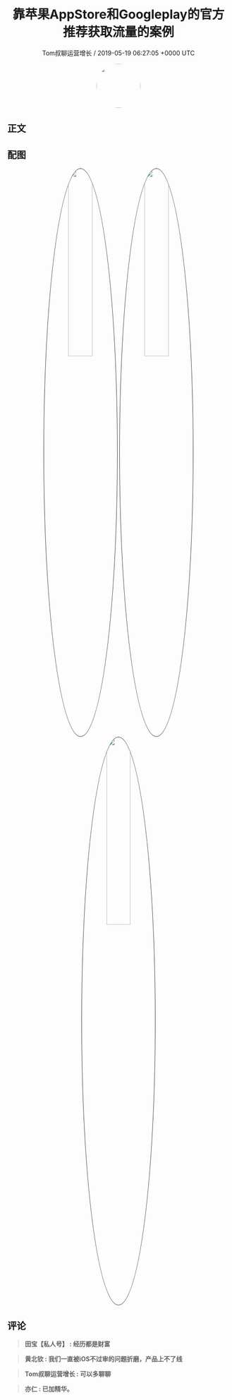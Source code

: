 <h1 align="center">靠苹果AppStore和Googleplay的官方推荐获取流量的案例</h1>
<p align="center">
    <a>Tom叔聊运营增长 / 2019-05-19 06:27:05 &#43;0000 UTC</a>
</p>

<div align="center">
    <img src="https://images.zsxq.com/Frq1eeFsr8tjMxfCEEOAzmhvV640?e=1590940799&amp;token=kIxbL07-8jAj8w1n4s9zv64FuZZNEATmlU_Vm6zD:XKx3pWnQxShhXTdSfhTy5x8Jlu4=" width="100" height="100" style="border:1px solid;border-radius:50%; color:#ffffff"/>
</div>

## 正文

<div>

</div>

## 配图
<div class="image" align="center">

<img src="https://images.zsxq.com/Fm0-YmqfmQzlGYYgz3y1JvH2gR3h?imageMogr2/auto-orient/thumbnail/800x/format/jpg/blur/1x0/quality/75&amp;e=1590940799&amp;token=kIxbL07-8jAj8w1n4s9zv64FuZZNEATmlU_Vm6zD:eLVQjrMH7aHSlwEX7MwVp89-uMo=" width="33%" height="33%" style="border:1px solid;border-radius:50%; color:#3c3f41"/>

<img src="https://images.zsxq.com/FioM-n0rG0e1XezojeDEqT8ViuP3?e=1590940799&amp;token=kIxbL07-8jAj8w1n4s9zv64FuZZNEATmlU_Vm6zD:T3wF1zZBzO71-eUsK7Oh-8I2ILs=" width="33%" height="33%" style="border:1px solid;border-radius:50%; color:#3c3f41"/>

<img src="https://images.zsxq.com/FkVU5PxylGCxtwTcnwwqpBUBhdfU?imageMogr2/auto-orient/thumbnail/800x/format/jpg/blur/1x0/quality/75&amp;e=1590940799&amp;token=kIxbL07-8jAj8w1n4s9zv64FuZZNEATmlU_Vm6zD:lqXYZ7_m2ksSzhEzIzXJ-5Ok28A=" width="33%" height="33%" style="border:1px solid;border-radius:50%; color:#3c3f41"/>

</div>

## 评论

<div align="left">
<div>

<blockquote >
<span> <strong>田宝【私人号】 : 经历都是财富 </strong></span>
</blockquote>

<blockquote >
<span> <strong>黄北钦 : 我们一直被iOS不过审的问题折磨，产品上不了线 </strong></span>
</blockquote>

<blockquote >
<span> <strong>Tom叔聊运营增长 : 可以多聊聊 </strong></span>
</blockquote>

<blockquote >
<span> <strong>亦仁 : 已加精华。 </strong></span>
</blockquote>

</div>
</div>